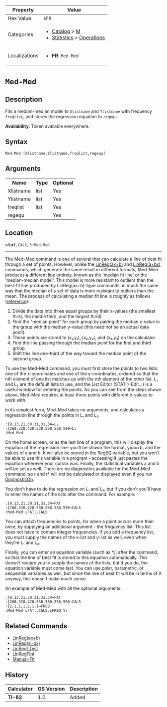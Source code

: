 | Property      | Value |
|---------------|-------|
| Hex Value     | `$F8`|
| Categories    | <ul><li>[Catalog](<../categories/Catalog.md>) > [M](<../categories/Catalog.md#M>)</li><li>[Statistics](<../categories/Statistics.md>) > [Operations](<../categories/Statistics.md#Operations>)</li></ul> |
| Localizations | <ul><li><b>FR</b>: `Med-Med `</li></ul> |

# `Med-Med `

## Description
Fits a median-median model to `Xlistname` and `Ylistname` with frequency `freqlist`, and stores the regression equation to `regequ`.


<b>Availability</b>: Token available everywhere.

## Syntax
`Med-Med [Xlistname,Ylistname,freqlist,regequ]`

## Arguments
<table>
<tr><th>Name</th><th>Type</th><th>Optional</th></tr>

<tr><td>Xlistname</td><td>list</td><td>Yes</td></tr>

<tr><td>Ylistname</td><td>list</td><td>Yes</td></tr>

<tr><td>freqlist</td><td>list</td><td>Yes</td></tr>

<tr><td>regequ</td><td></td><td>Yes</td></tr>

</table>

## Location
<tt><kbd><b>stat</b></kbd></tt>, `CALC`, `3:Med-Med`
<hr>

The Med-Med command is one of several that can calculate a line of best fit through a set of points. However, unlike the [LinReg(ax+b)](/linreg-ax-b) and [LinReg(a+bx)](/linreg-a-bx) commands, which generate the same result in different formats, Med-Med produces a different line entirely, known as the 'median fit line' or the 'median-median model'. This model is more resistant to outliers than the best-fit line produced by LinReg(ax+b)-type commands, in much the same way that the median of a set of data is more resistant to outliers than the mean. The process of calculating a median fit line is roughly as follows ([reference](http://www.amstat.org/publications/jse/v14n2/morrell.html)):

1.  Divide the data into three equal groups by their x-values (the smallest third, the middle third, and the largest third)
2.  Find the "median point" for each group by pairing the median x-value in the group with the median y-value (this need not be an actual data point).
3.  These points are stored to (x₁,y₁), (x₂,y₂), and (x₃,y₃) on the calculator.
4.  Find the line passing through the median point for the first and third group.
5.  Shift this line one-third of the way toward the median point of the second group.

To use the Med-Med command, you must first store the points to two lists: one of the x-coordinates and one of the y-coordinates, ordered so that the nth element of one list matches up with the nth element of the other list. L₁ and L₂ are the default lists to use, and the List Editor (STAT > Edit…) is a useful window for entering the points. As you can see from the steps shown above, Med-Med requires at least three points with different x-values to work with.

In its simplest form, Med-Med takes no arguments, and calculates a regression line through the points in L₁ and L₂:

```ti-basic
:{9,13,21,30,31,31,34→L₁
:{260,320,420,530,560,550,590→L₂
:Med-Med
```

On the home screen, or as the last line of a program, this will display the equation of the regression line: you'll be shown the format, y=ax+b, and the values of a and b. It will also be stored in the RegEQ variable, but you won't be able to use this variable in a program - accessing it just pastes the equation wherever your cursor was. Finally, the statistical variables a and b will be set as well. There are no diagnostics available for the Med-Med command, so r and r² will not be calculated or displayed even if you run [DiagnosticOn](/diagnosticon).

You don't have to do the regression on L₁ and L₂, but if you don't you'll have to enter the names of the lists after the command. For example:

```ti-basic
:{9,13,21,30,31,31,34→FAT
:{260,320,420,530,560,550,590→CALS
:Med-Med ʟFAT,ʟCALS
```

You can attach frequencies to points, for when a point occurs more than once, by supplying an additional argument - the frequency list. This list does not have to contain integer frequencies. If you add a frequency list, you must supply the names of the x-list and y-list as well, even when they're L₁ and L₂.

Finally, you can enter an equation variable (such as Y₁) after the command, so that the line of best fit is stored to this equation automatically. This doesn't require you to supply the names of the lists, but if you do, the equation variable must come last. You can use polar, parametric, or sequential variables as well, but since the line of best fit will be in terms of X anyway, this doesn't make much sense.

An example of Med-Med with all the optional arguments:

```ti-basic
:{9,13,21,30,31,31,34→FAT
:{260,320,420,530,560,550,590→CALS
:{2,1,1,1,2,1,1→FREQ
:Med-Med ʟFAT,ʟCALS,ʟFREQ,Y₁
```

## Related Commands

*   [LinReg(ax+b)](/linreg-ax-b)
*   [LinReg(a+bx)](/linreg-a-bx)
*   [LinRegTTest](/linregttest)
*   [LinRegTInt](/linregtint)
*   [Manual-Fit](/manual-fit)

## History
| Calculator | OS Version | Description |
|------------|------------|-------------|
| <b>TI-82</b> | 1.0 | Added |


